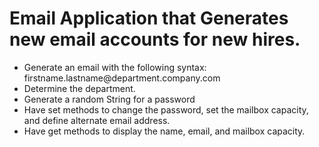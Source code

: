 # Email Application that Generates new email accounts for new hires.

<ul>
  <li>Generate an email with the following syntax: firstname.lastname@department.company.com</li>
  <li>Determine the department.</li>
  <li>Generate a random String for a password</li>
  <li>Have set methods to change the password, set the mailbox capacity, and define alternate email address.</li>
  <li>Have get methods to display the name, email, and mailbox capacity.</li>
</ul>
